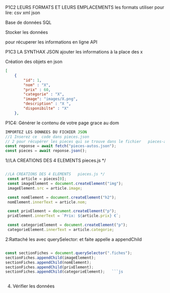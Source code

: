 P1C2
LEURS  FORMATS ET LEURS EMPLACEMENTS
les formats utiliser pour  lire:  csv xml json

Base de données SQL

Stocker les données

pour récuperer les informations en ligne API

P1C3 LA SYNTHAX JSON ajouter les informations à la place des x

Création des objets en json  

```json
[
    {
        "id": 1,
        "nom" : "X",
        "prix" : 60,
        "categorie" : "X",
        "image": "images/X.png",
        "description" : "X ",
        "disponibilte" : "X" 
    },

```

P1C4: Générer le  contenu  de votre page grace au dom

```js
IMPORTEZ LES DONNEES DU FICHIER JSON
//1 Inserez ce  code dans pieces.json
// 2 pour récupérer les pieces qui se trouve dans le fichier   pieces-autos.json
const reponse = await fetch("pieces-autos.json");
const pieces = await reponse.json();
```

1//LA CREATIONS DES 4 ELEMENTS   pieces.js */

```js

//LA CREATIONS DES 4 ELEMENTS   pieces.js */
 const article = pieces[0];
 const imageElement = document.createElement("img");
 imageElement.src = article.image;

 const nomElement = document.createElement("h2");
 nomElement.innerText = article.nom;

 const prixElement = document.createElement("p");
 prixElement.innerText = `Prix: ${article.prix} €`;

 const categorieElement = document.createElement("p");
 categorieElement.innerText = article.categorie;
```

2:Rattaché les avec querySelector: et faite appelle a appendChild

```js

const sectionFiches = document.querySelector(".fiches");
sectionFiches.appendChild(imageElement);
sectionFiches.appendChild(nomElement);
sectionFiches.appendChild(prixElement);
sectionFiches.appendChild(categorieElement);   ```js
   
```

4. Vérifier les  données
